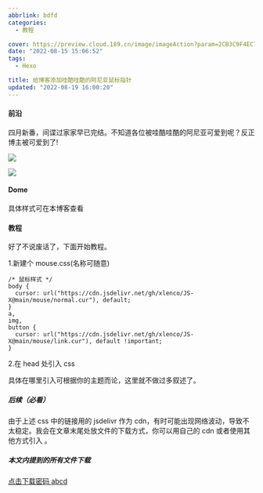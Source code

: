 ```yaml
---
abbrlink: bdfd
categories:
  - 教程

cover: https://preview.cloud.189.cn/image/imageAction?param=2CB3C9F4EC74491F1B00789D6BA546A1A3D632D6432752B9D264A0F0D4828540FF8D399144E9D6EA4420FD9B262B57A097F36C3C21AC15122811586B7C6D62DB1178EA55A49EFA01C5CC8D5B9C2F7C56C676613BCF53A5C6D15F82AF90B2A68B88D13E445DCC72639D09CBB6EC8BFCA3D220BDC2
date: "2022-08-15 15:06:52"
tags:
  - Hexo

title: 给博客添加哇酷哇酷的阿尼亚鼠标指针
updated: "2022-08-19 16:00:20"
---
```


#### 前沿

四月新番，间谍过家家早已完结。不知道各位被哇酷哇酷的阿尼亚可爱到呢？反正博主被可爱到了!

![](https://ik.imagekit.io/nicexl/img/e7d2597fc77b0e7f53e36dd7fc6da4de.webp_pWiQoGxY9.jpg?ik-sdk-version=javascript-1.4.3&updatedAt=1660570227683#id=fBktr&originHeight=926&originWidth=656&originalType=binary&ratio=1&rotation=0&showTitle=false&status=done&style=none&title=)

![](https://ik.imagekit.io/nicexl/img/d5f6e6c4ef2d9f6896efe54e54440c43.webp_GOqWCDkKK.jpg?ik-sdk-version=javascript-1.4.3&updatedAt=1660570226341#id=T3yNw&originHeight=928&originWidth=656&originalType=binary&ratio=1&rotation=0&showTitle=false&status=done&style=none&title=)

#### Dome

具体样式可在本博客查看

#### 教程

好了不说废话了，下面开始教程。

1.新建个 mouse.css(名称可随意)

```
/* 鼠标样式 */
body {
  cursor: url("https://cdn.jsdelivr.net/gh/xlenco/JS-X@main/mouse/normal.cur"), default;
}
a,
img,
button {
  cursor: url("https://cdn.jsdelivr.net/gh/xlenco/JS-X@main/mouse/link.cur"), default !important;
}
```

2.在 head 处引入 css

具体在哪里引入可根据你的主题而论，这里就不做过多叙述了。

##### 后续（必看）

由于上述 css 中的链接用的 jsdelivr 作为 cdn，有时可能出现网络波动，导致不太稳定。我会在文章末尾处放文件的下载方式，你可以用自己的 cdn 或者使用其他方式引入 。

##### 本文内提到的所有文件下载

[点击下载密码 abcd](https://url66.ctfile.com/f/30717266-649529116-e0e423?p=abcd)
